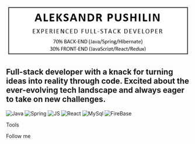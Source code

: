 [![Header](https://github.com/Unlimcheg/Unlimcheg/blob/main/assets/Header.png)](https://www.linkedin.com/in/alex-pushilin/)

## Full-stack developer with a knack for turning ideas into reality through code. Excited about the ever-evolving tech landscape and always eager to take on new challenges.

![Java](https://img.shields.io/badge/Java-000000?style=for-the-budge&logo=Java)
![Spring](https://img.shields.io/badge/Spring-000000?logo=spring&logoColor=green)
![JS](https://img.shields.io/badge/JavaScript-000000?logo=javascript&logoColor=gold)
![React](https://img.shields.io/badge/React-000000?logo=react&logoColor=blue)
![MySql](https://img.shields.io/badge/MySql-000000?logo=mySql&logoColor=4169e1)
![FireBase](https://img.shields.io/badge/Firebase-000000?logo=firebase&logoColor=red)

Tools

Follow me

